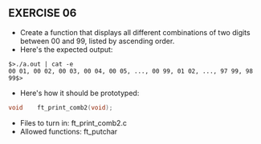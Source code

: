 ## EXERCISE 06
* Create a function that displays all different combinations of two digits between 00 and 99, listed by ascending order.
* Here's the expected output:
```
$>./a.out | cat -e
00 01, 00 02, 00 03, 00 04, 00 05, ..., 00 99, 01 02, ..., 97 99, 98 99$>
```
* Here's how it should be prototyped:
```C
void	ft_print_comb2(void);
```
+ Files to turn in: ft_print_comb2.c
+ Allowed functions: ft_putchar
